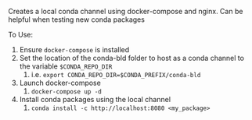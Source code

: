 Creates a local conda channel using docker-compose and nginx. Can be helpful when testing new conda packages

To Use:
1. Ensure `docker-compose` is installed
2. Set the location of the conda-bld folder to host as a conda channel to the variable `$CONDA_REPO_DIR`
   1. i.e. `export CONDA_REPO_DIR=$CONDA_PREFIX/conda-bld`
3. Launch docker-compose
   1. `docker-compose up -d`
4. Install conda packages using the local channel
   1. `conda install -c http://localhost:8080 <my_package>`
